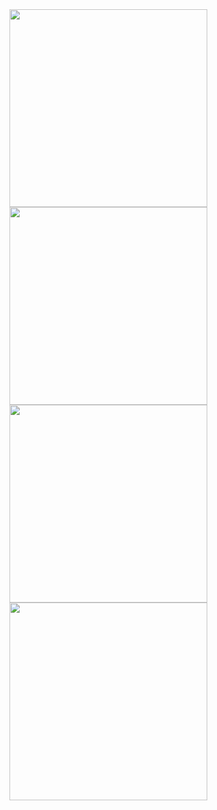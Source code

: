 <img width="350" src="https://github.com/user-attachments/assets/79753164-f189-47f8-9051-82037cdf5918" />
<img width="350" src="https://github.com/user-attachments/assets/f774c8a4-a9d5-4916-8231-43541b0a8e85" />
<img width="350" src="https://github.com/user-attachments/assets/6f36e0ec-0a27-4432-b5a7-814303c2cba5" />
<img width="350" src="https://github.com/user-attachments/assets/94cf5575-50a6-4a63-b4d3-885013c83d20" />
